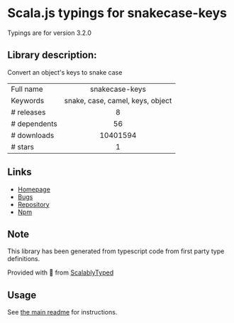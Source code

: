 
# Scala.js typings for snakecase-keys

Typings are for version 3.2.0

## Library description:
Convert an object's keys to snake case

|                    |                 |
| ------------------ | :-------------: |
| Full name          | snakecase-keys |
| Keywords           | snake, case, camel, keys, object |
| # releases         | 8 |
| # dependents       | 56 |
| # downloads        | 10401594 |
| # stars            | 1 |

## Links
- [Homepage](https://github.com/bendrucker/snakecase-keys#readme)
- [Bugs](https://github.com/bendrucker/snakecase-keys/issues)
- [Repository](https://github.com/bendrucker/snakecase-keys)
- [Npm](https://www.npmjs.com/package/snakecase-keys)
    


## Note
This library has been generated from typescript code from first party type definitions.

Provided with :purple_heart: from [ScalablyTyped](https://github.com/oyvindberg/ScalablyTyped)

## Usage
See [the main readme](../../readme.md) for instructions.


